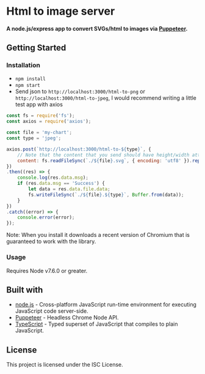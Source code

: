 # Html to image server

#### A node.js/express app to convert SVGs/html to images via [Puppeteer](https://github.com/GoogleChrome/puppeteer).

## Getting Started

### Installation

* `npm install`
* `npm start`
* Send json to `http://localhost:3000/html-to-png` or `http://localhost:3000/html-to-jpeg`, I would recommend writing a little test app with axios
```javascript
const fs = require('fs');
const axios = require('axios');

const file = 'my-chart';
const type = 'jpeg';

axios.post(`http://localhost:3000/html-to-${type}`, {
    // Note that the content that you send should have height/width attributes set on the first element since those are used for screenshot dimensions
    content: fs.readFileSync(`./${file}.svg`, { encoding: 'utf8' }).replace(/(\r\n|\n|\r)/gm, " ")
})
.then((res) => {
    console.log(res.data.msg);
    if (res.data.msg == 'Success') {
        let data = res.data.file.data;
        fs.writeFileSync(`./${file}.${type}`, Buffer.from(data));
    }
})
.catch((error) => {
    console.error(error);
});
```

Note: When you install it downloads a recent version of Chromium that is guaranteed to work with the library.

### Usage

Requires Node v7.6.0 or greater.

## Built with

* [node.js](https://nodejs.org/en/) - Cross-platform JavaScript run-time environment for executing JavaScript code server-side. 
* [Puppeteer](https://github.com/GoogleChrome/puppeteer/) - Headless Chrome Node API.
* [TypeScript](https://www.typescriptlang.org/) - Typed superset of JavaScript that compiles to plain JavaScript.

## License

This project is licensed under the ISC License.
